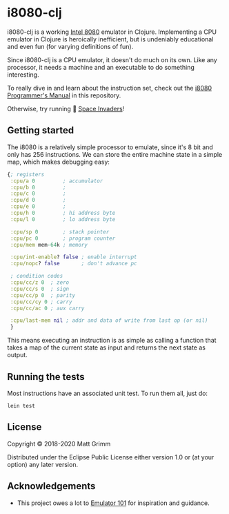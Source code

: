 # i8080-clj

i8080-clj is a working [Intel 8080](https://en.wikipedia.org/wiki/Intel_8080) emulator in Clojure. Implementing a CPU emulator in Clojure is heroically inefficient, but is undeniably educational and even fun (for varying definitions of fun).

Since i8080-clj is a CPU emulator, it doesn't do much on its own. Like any processor, it needs a machine and an executable to do something interesting. 

To really dive in and learn about the instruction set, check out the [i8080 Programmer's Manual](resources/8080%20Programmers%20Manual.pdf) in this repository. 

Otherwise, try running :space_invader: [Space Invaders](https://github.com/tkocmathla/space-invaders-clj)!

## Getting started

The i8080 is a relatively simple processor to emulate, since it's 8 bit and only has 256 instructions. We can store the entire machine state in a simple map, which makes debugging easy:

``` clojure
{; registers
 :cpu/a 0         ; accumulator
 :cpu/b 0         ;
 :cpu/c 0         ;
 :cpu/d 0         ;
 :cpu/e 0         ;
 :cpu/h 0         ; hi address byte
 :cpu/l 0         ; lo address byte

 :cpu/sp 0        ; stack pointer
 :cpu/pc 0        ; program counter
 :cpu/mem mem-64k ; memory

 :cpu/int-enable? false ; enable interrupt
 :cpu/nopc? false       ; don't advance pc

 ; condition codes
 :cpu/cc/z 0  ; zero
 :cpu/cc/s 0  ; sign
 :cpu/cc/p 0  ; parity
 :cpu/cc/cy 0 ; carry
 :cpu/cc/ac 0 ; aux carry

 :cpu/last-mem nil ; addr and data of write from last op (or nil)
 }
```

This means executing an instruction is as simple as calling a function that takes a map of the current state as input and returns the next state as output.

## Running the tests

Most instructions have an associated unit test. To run them all, just do:

    lein test

## License

Copyright © 2018-2020 Matt Grimm

Distributed under the Eclipse Public License either version 1.0 or (at
your option) any later version.

## Acknowledgements

* This project owes a lot to [Emulator 101](http://www.emulator101.com) for inspiration and guidance. 

